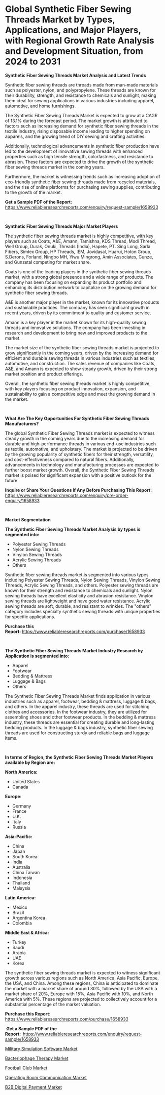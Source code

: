 <p><h1>Global Synthetic Fiber Sewing Threads Market by Types, Applications, and Major Players, with Regional Growth Rate Analysis and Development Situation, from 2024 to 2031</h1></p><p><strong>Synthetic Fiber Sewing Threads Market Analysis and Latest Trends</strong></p>
<p><p>Synthetic fiber sewing threads are threads made from man-made materials such as polyester, nylon, and polypropylene. These threads are known for their durability, strength, and resistance to chemicals and sunlight, making them ideal for sewing applications in various industries including apparel, automotive, and home furnishings.</p><p>The Synthetic Fiber Sewing Threads Market is expected to grow at a CAGR of 13.1% during the forecast period. The market growth is attributed to factors such as increasing demand for synthetic fiber sewing threads in the textile industry, rising disposable income leading to higher spending on apparels, and the growing trend of DIY sewing and crafting activities.</p><p>Additionally, technological advancements in synthetic fiber production have led to the development of innovative sewing threads with enhanced properties such as high tensile strength, colorfastness, and resistance to abrasion. These factors are expected to drive the growth of the synthetic fiber sewing threads market in the coming years.</p><p>Furthermore, the market is witnessing trends such as increasing adoption of eco-friendly synthetic fiber sewing threads made from recycled materials, and the rise of online platforms for purchasing sewing supplies, contributing to the growth of the market.</p></p>
<p><strong>Get a Sample PDF of the Report:&nbsp;</strong> <a href="https://www.reliableresearchreports.com/enquiry/request-sample/1658933">https://www.reliableresearchreports.com/enquiry/request-sample/1658933</a></p>
<p>&nbsp;</p>
<p><strong>Synthetic Fiber Sewing Threads Major Market Players</strong></p>
<p><p>The synthetic fiber sewing threads market is highly competitive, with key players such as Coats, A&E, Amann, Tamishna, KDS Thread, Modi Thread, Well Group, Durak, Onuki, Threads (India), Hapete, PT. Sing Long, Sarla Fibers, Simtex Group, HP Threads, IEM, Jovidasal, Huarui, Hoton Group, S.Derons, Forland, Ningbo MH, Yiwu Mingrong, Amin Associates, Gunze, and Gunzetal competing for market share.</p><p>Coats is one of the leading players in the synthetic fiber sewing threads market, with a strong global presence and a wide range of products. The company has been focusing on expanding its product portfolio and enhancing its distribution network to capitalize on the growing demand for synthetic fiber sewing threads.</p><p>A&E is another major player in the market, known for its innovative products and sustainable practices. The company has seen significant growth in recent years, driven by its commitment to quality and customer service.</p><p>Amann is a key player in the market known for its high-quality sewing threads and innovative solutions. The company has been investing in research and development to bring new and improved products to the market.</p><p>The market size of the synthetic fiber sewing threads market is projected to grow significantly in the coming years, driven by the increasing demand for efficient and durable sewing threads in various industries such as textiles, automotive, and construction. The sales revenue of companies like Coats, A&E, and Amann is expected to show steady growth, driven by their strong market position and product offerings.</p><p>Overall, the synthetic fiber sewing threads market is highly competitive, with key players focusing on product innovation, expansion, and sustainability to gain a competitive edge and meet the growing demand in the market.</p></p>
<p>&nbsp;</p>
<p><strong>What Are The Key Opportunities For Synthetic Fiber Sewing Threads Manufacturers?</strong></p>
<p><p>The global Synthetic Fiber Sewing Threads market is expected to witness steady growth in the coming years due to the increasing demand for durable and high-performance threads in various end-use industries such as textile, automotive, and upholstery. The market is projected to be driven by the growing popularity of synthetic fibers for their strength, versatility, and cost-effectiveness compared to natural fibers. Additionally, advancements in technology and manufacturing processes are expected to further boost market growth. Overall, the Synthetic Fiber Sewing Threads market is poised for significant expansion with a positive outlook for the future.</p></p>
<p><strong>Inquire or Share Your Questions If Any Before Purchasing This Report:</strong> <a href="https://www.reliableresearchreports.com/enquiry/pre-order-enquiry/1658933">https://www.reliableresearchreports.com/enquiry/pre-order-enquiry/1658933</a></p>
<p>&nbsp;</p>
<p><strong>Market Segmentation</strong></p>
<p><strong>The Synthetic Fiber Sewing Threads Market Analysis by types is segmented into:</strong></p>
<p><ul><li>Polyester Sewing Threads</li><li>Nylon Sewing Threads</li><li>Vinylon Sewing Threads</li><li>Acrylic Sewing Threads</li><li>Others</li></ul></p>
<p><p>Synthetic fiber sewing threads market is segmented into various types including Polyester Sewing Threads, Nylon Sewing Threads, Vinylon Sewing Threads, Acrylic Sewing Threads, and others. Polyester sewing threads are known for their strength and resistance to chemicals and sunlight. Nylon sewing threads have excellent elasticity and abrasion resistance. Vinylon sewing threads are lightweight and have good water resistance. Acrylic sewing threads are soft, durable, and resistant to wrinkles. The "others" category includes specialty synthetic sewing threads with unique properties for specific applications.</p></p>
<p><strong>Purchase this Report:&nbsp;</strong><a href="https://www.reliableresearchreports.com/purchase/1658933">https://www.reliableresearchreports.com/purchase/1658933</a></p>
<p>&nbsp;</p>
<p><strong>The Synthetic Fiber Sewing Threads Market Industry Research by Application is segmented into:</strong></p>
<p><ul><li>Apparel</li><li>Footwear</li><li>Bedding & Mattress</li><li>Luggage & Bags</li><li>Others</li></ul></p>
<p><p>The Synthetic Fiber Sewing Threads Market finds application in various industries such as apparel, footwear, bedding & mattress, luggage & bags, and others. In the apparel industry, these threads are used for stitching clothes and accessories. In the footwear industry, they are utilized for assembling shoes and other footwear products. In the bedding & mattress industry, these threads are essential for creating durable and long-lasting bedding products. In the luggage & bags industry, synthetic fiber sewing threads are used for constructing sturdy and reliable bags and luggage items.</p></p>
<p>&nbsp;</p>
<p><strong>In terms of Region, the Synthetic Fiber Sewing Threads Market Players available by Region are:</strong></p>
<p>
    <p> <strong> North America: </strong>
        <ul>
            <li>United States</li>
            <li>Canada</li>
        </ul>
        </p> 
    <p> <strong> Europe: </strong>
        <ul>
            <li>Germany</li>
            <li>France</li>
            <li>U.K.</li>
            <li>Italy</li>
            <li>Russia</li>
        </ul>
        </p> 
    <p> <strong> Asia-Pacific: </strong>
        <ul>
            <li>China</li>
            <li>Japan</li>
            <li>South Korea</li>
            <li>India</li>
            <li>Australia</li>
            <li>China Taiwan</li>
            <li>Indonesia</li>
            <li>Thailand</li>
            <li>Malaysia</li>
        </ul>
        </p> 
    <p> <strong> Latin America: </strong>
        <ul>
            <li>Mexico</li>
            <li>Brazil</li>
            <li>Argentina Korea</li>
            <li>Colombia</li>
        </ul>
        </p> 
    <p> <strong> Middle East & Africa: </strong>
        <ul>
            <li>Turkey</li>
            <li>Saudi</li>
            <li>Arabia</li>
            <li>UAE</li>
            <li>Korea</li>
        </ul>
    </p>
    </p>
<p><p>The synthetic fiber sewing threads market is expected to witness significant growth across various regions such as North America, Asia Pacific, Europe, the USA, and China. Among these regions, China is anticipated to dominate the market with a market share of around 30%, followed by the USA with a market share of 20%, Europe with 15%, Asia Pacific with 10%, and North America with 5%. These regions are projected to collectively account for a substantial percentage of the market valuation.</p></p>
<p><strong>Purchase this Report: </strong><a href="https://www.reliableresearchreports.com/purchase/1658933">https://www.reliableresearchreports.com/purchase/1658933</a></p>
<p>&nbsp;<strong>Get a Sample PDF of the Report:&nbsp;&nbsp;</strong><a href="https://www.reliableresearchreports.com/enquiry/request-sample/1658933">https://www.reliableresearchreports.com/enquiry/request-sample/1658933</a></p>
<p><strong></strong></p>
<p><p><a href="https://medium.com/@linabernier/military-simulation-software-market-the-key-to-successful-business-strategy-forecast-till-2031-cff1e9a9ef21">Military Simulation Software Market</a></p><p><a href="https://medium.com/@cleocarroll2022/bacteriophage-therapy-market-comprehensive-assessment-by-type-application-and-geography-df5049218fc3">Bacteriophage Therapy Market</a></p><p><a href="https://medium.com/p/7e8bfda1b481/edit">Football Club Market</a></p><p><a href="https://medium.com/@cleocarroll2022/operating-room-communication-market-size-reveals-the-best-marketing-channels-in-global-industry-121f8f880859">Operating Room Communication Market</a></p><p><a href="https://medium.com/p/12fe9e307f03/edit">B2B Digital Payment Market</a></p></p>